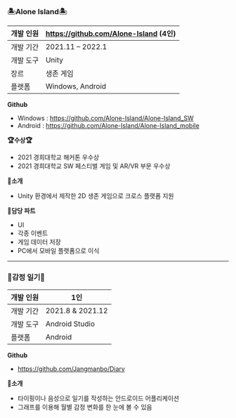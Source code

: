 ### 🏝Alone Island🏝
개발 인원|https://github.com/Alone-Island (4인)
---|---|
개발 기간|2021.11 – 2022.1
개발 도구|Unity
장르|생존 게임
플랫폼|Windows, Android

**Github**
  * Windows : https://github.com/Alone-Island/Alone-Island_SW
  * Android : https://github.com/Alone-Island/Alone-Island_mobile

**🏆수상🏆**
  * 2021 경희대학교 해커톤 우수상
  * 2021 경희대학교 SW 페스티벌 게임 및 AR/VR 부문 우수상

**📌소개**
  * Unity 환경에서 제작한 2D 생존 게임으로 크로스 플랫폼 지원<br>

**📌담당 파트**
  * UI
  * 각종 이벤트 
  * 게임 데이터 저장
  * PC에서 모바일 플랫폼으로 이식


* * *


### 📔감정 일기📔
개발 인원|1인
---|---|
개발 기간|2021.8 & 2021.12
개발 도구|Android Studio
플랫폼| Android

**Github**
  * https://github.com/Jangmanbo/Diary

**📌소개**
  * 타이핑이나 음성으로 일기를 작성하는 안드로이드 어플리케이션 
  * 그래프를 이용해 월별 감정 변화를 한 눈에 볼 수 있음
